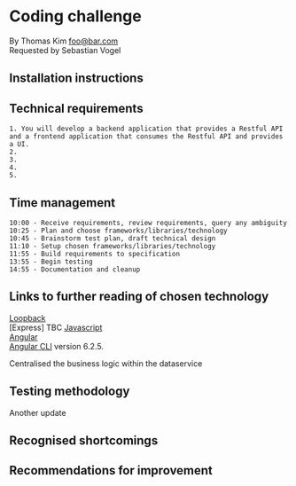 # Coding challenge

By Thomas Kim foo@bar.com<br />
Requested by Sebastian Vogel

## Installation instructions


## Technical requirements

    1. You will develop a backend application that provides a Restful API and a frontend application that consumes the Restful API and provides a UI.
    2.
    3.
    4.
    5.

## Time management

    10:00 - Receive requirements, review requirements, query any ambiguity
    10:25 - Plan and choose frameworks/libraries/technology
    10:45 - Brainstorm test plan, draft technical design 
    11:10 - Setup chosen frameworks/libraries/technology
    11:55 - Build requirements to specification
    13:55 - Begin testing
    14:55 - Documentation and cleanup

## Links to further reading of chosen technology

[Loopback](https://loopback.io)<br />
[Express] TBC
[Javascript](https://developer.mozilla.org/bm/docs/Web/JavaScript)<br />
[Angular](http://www.angular.io)<br />
[Angular CLI](https://github.com/angular/angular-cli) version 6.2.5.<br />

Centralised the business logic within the dataservice

## Testing methodology

Another update

## Recognised shortcomings

## Recommendations for improvement